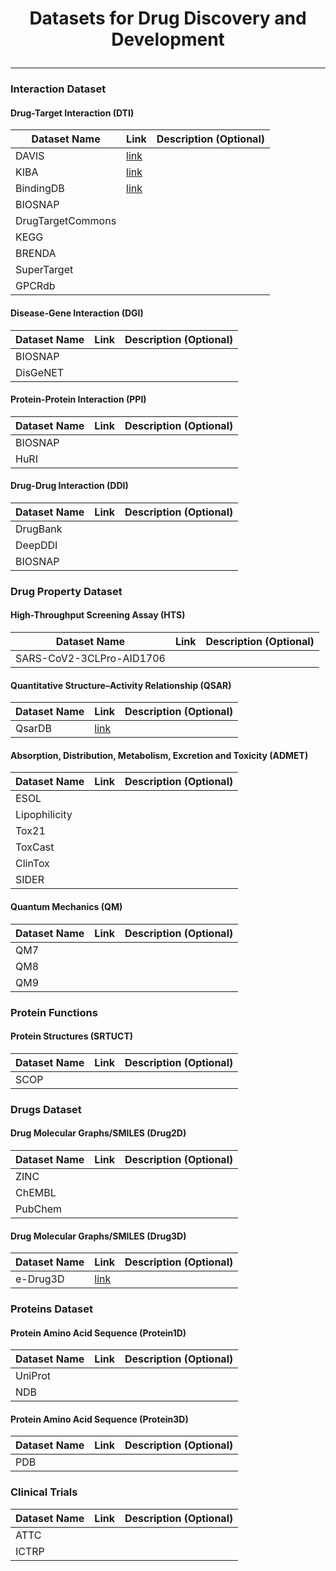 <h1 align="center">
<p> Datasets for Drug Discovery and Development 
</h1>

---

### Interaction Dataset

#### Drug-Target Interaction (DTI)

| Dataset Name | Link | Description (Optional)|
|--------------|------|-------------|
| DAVIS | [link](http://staff.cs.utu.fi/~aatapa/data/DrugTarget/) | |
| KIBA | [link](https://jcheminf.biomedcentral.com/articles/10.1186/s13321-017-0209-z) | |
| BindingDB | [link](https://www.bindingdb.org/bind/index.jsp) || 
| BIOSNAP | | | 
| DrugTargetCommons | | |
| KEGG |||
| BRENDA |||
| SuperTarget |||
| GPCRdb |||

#### Disease-Gene Interaction (DGI)

| Dataset Name | Link | Description (Optional)|
|--------------|------|-------------|
| BIOSNAP |||
| DisGeNET | | |


#### Protein-Protein Interaction (PPI)

| Dataset Name | Link | Description (Optional)|
|--------------|------|-------------|
| BIOSNAP |||
| HuRI | | |

#### Drug-Drug Interaction (DDI)

| Dataset Name | Link | Description (Optional)|
|--------------|------|-------------|
| DrugBank |||
| DeepDDI |||
| BIOSNAP |||

### Drug Property Dataset

#### High-Throughput Screening Assay (HTS)

| Dataset Name | Link | Description (Optional)|
|--------------|------|-------------|
| SARS-CoV2-3CLPro-AID1706 | | |

#### Quantitative Structure–Activity Relationship (QSAR)

| Dataset Name | Link | Description (Optional)|
|--------------|------|-------------|
| QsarDB | [link](https://qsardb.org/) || 

#### Absorption, Distribution, Metabolism, Excretion and Toxicity (ADMET)

| Dataset Name | Link | Description (Optional)|
|--------------|------|-------------|
| ESOL |||
| Lipophilicity |||
| Tox21 |||
| ToxCast |||
| ClinTox |||
| SIDER |||

#### Quantum Mechanics (QM) 
| Dataset Name | Link | Description (Optional)|
|--------------|------|-------------|
| QM7 |||
| QM8 |||
| QM9 |||

### Protein Functions

#### Protein Structures (SRTUCT)
| Dataset Name | Link | Description (Optional)|
|--------------|------|-------------|
| SCOP |||

### Drugs Dataset

#### Drug Molecular Graphs/SMILES (Drug2D)

| Dataset Name | Link | Description (Optional)|
|--------------|------|-------------|
| ZINC |||
| ChEMBL |||
| PubChem |||

#### Drug Molecular Graphs/SMILES (Drug3D)

| Dataset Name | Link | Description (Optional)|
|--------------|------|-------------|
| e-Drug3D | [link](https://chemoinfo.ipmc.cnrs.fr/MOLDB/index.php) | |

### Proteins Dataset

#### Protein Amino Acid Sequence (Protein1D)

| Dataset Name | Link | Description (Optional)|
|--------------|------|-------------|
| UniProt |||
| NDB |||

#### Protein Amino Acid Sequence (Protein3D)

| Dataset Name | Link | Description (Optional)|
|--------------|------|-------------|
| PDB |||

### Clinical Trials

| Dataset Name | Link | Description (Optional)|
|--------------|------|-------------|
|ATTC|||
|ICTRP|||



